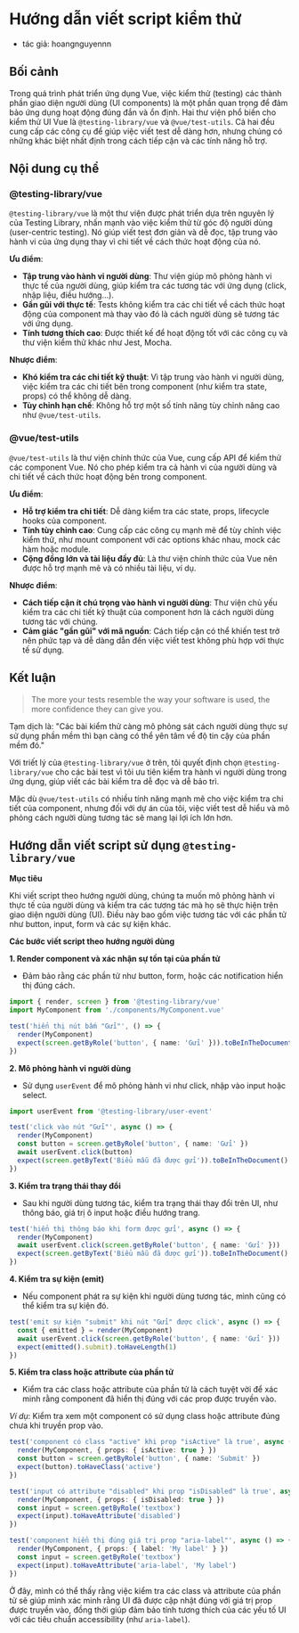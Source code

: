 # Hướng dẫn viết script kiểm thử

- tác giả: hoangnguyennn

## Bối cảnh

Trong quá trình phát triển ứng dụng Vue, việc kiểm thử (testing) các thành phần giao diện người dùng (UI components) là một phần quan trọng để đảm bảo ứng dụng hoạt động đúng đắn và ổn định. Hai thư viện phổ biến cho kiểm thử UI Vue là `@testing-library/vue` và `@vue/test-utils`. Cả hai đều cung cấp các công cụ để giúp việc viết test dễ dàng hơn, nhưng chúng có những khác biệt nhất định trong cách tiếp cận và các tính năng hỗ trợ.

## Nội dung cụ thể

### @testing-library/vue

`@testing-library/vue` là một thư viện được phát triển dựa trên nguyên lý của Testing Library, nhấn mạnh vào việc kiểm thử từ góc độ người dùng (user-centric testing). Nó giúp viết test đơn giản và dễ đọc, tập trung vào hành vi của ứng dụng thay vì chi tiết về cách thức hoạt động của nó.

**Ưu điểm**:

- **Tập trung vào hành vi người dùng**: Thư viện giúp mô phỏng hành vi thực tế của người dùng, giúp kiểm tra các tương tác với ứng dụng (click, nhập liệu, điều hướng...).
- **Gần gũi với thực tế**: Tests không kiểm tra các chi tiết về cách thức hoạt động của component mà thay vào đó là cách người dùng sẽ tương tác với ứng dụng.
- **Tính tương thích cao**: Được thiết kế để hoạt động tốt với các công cụ và thư viện kiểm thử khác như Jest, Mocha.

**Nhược điểm**:

- **Khó kiểm tra các chi tiết kỹ thuật**: Vì tập trung vào hành vi người dùng, việc kiểm tra các chi tiết bên trong component (như kiểm tra state, props) có thể không dễ dàng.
- **Tùy chỉnh hạn chế**: Không hỗ trợ một số tính năng tùy chỉnh nâng cao như `@vue/test-utils`.

### @vue/test-utils

`@vue/test-utils` là thư viện chính thức của Vue, cung cấp API để kiểm thử các component Vue. Nó cho phép kiểm tra cả hành vi của người dùng và chi tiết về cách thức hoạt động bên trong component.

**Ưu điểm**:

- **Hỗ trợ kiểm tra chi tiết**: Dễ dàng kiểm tra các state, props, lifecycle hooks của component.
- **Tính tùy chỉnh cao**: Cung cấp các công cụ mạnh mẽ để tùy chỉnh việc kiểm thử, như mount component với các options khác nhau, mock các hàm hoặc module.
- **Cộng đồng lớn và tài liệu đầy đủ**: Là thư viện chính thức của Vue nên được hỗ trợ mạnh mẽ và có nhiều tài liệu, ví dụ.

**Nhược điểm**:

- **Cách tiếp cận ít chú trọng vào hành vi người dùng**: Thư viện chủ yếu kiểm tra các chi tiết kỹ thuật của component hơn là cách người dùng tương tác với chúng.
- **Cảm giác "gần gũi" với mã nguồn**: Cách tiếp cận có thể khiến test trở nên phức tạp và dễ dàng dẫn đến việc viết test không phù hợp với thực tế sử dụng.

## Kết luận

> The more your tests resemble the way your software is used, the more confidence they can give you.

Tạm dịch là: "Các bài kiểm thử càng mô phỏng sát cách người dùng thực sự sử dụng phần mềm thì bạn càng có thể yên tâm về độ tin cậy của phần mềm đó."

Với triết lý của `@testing-library/vue` ở trên, tôi quyết định chọn `@testing-library/vue` cho các bài test vì tôi ưu tiên kiểm tra hành vi người dùng trong ứng dụng, giúp viết các bài kiểm tra dễ đọc và dễ bảo trì.

Mặc dù `@vue/test-utils` có nhiều tính năng mạnh mẽ cho việc kiểm tra chi tiết của component, nhưng đối với dự án của tôi, việc viết test dễ hiểu và mô phỏng cách người dùng tương tác sẽ mang lại lợi ích lớn hơn.

## Hướng dẫn viết script sử dụng `@testing-library/vue`

**Mục tiêu**

Khi viết script theo hướng người dùng, chúng ta muốn mô phỏng hành vi thực tế của người dùng và kiểm tra các tương tác mà họ sẽ thực hiện trên giao diện người dùng (UI). Điều này bao gồm việc tương tác với các phần tử như button, input, form và các sự kiện khác.

**Các bước viết script theo hướng người dùng**

**1. Render component và xác nhận sự tồn tại của phần tử**

- Đảm bảo rằng các phần tử như button, form, hoặc các notification hiển thị đúng cách.

```ts
import { render, screen } from '@testing-library/vue'
import MyComponent from './components/MyComponent.vue'

test('hiển thị nút bấm "Gửi"', () => {
  render(MyComponent)
  expect(screen.getByRole('button', { name: 'Gửi' })).toBeInTheDocument()
})
```

**2. Mô phỏng hành vi người dùng**

- Sử dụng `userEvent` để mô phỏng hành vi như click, nhập vào input hoặc select.

```ts
import userEvent from '@testing-library/user-event'

test('click vào nút "Gửi"', async () => {
  render(MyComponent)
  const button = screen.getByRole('button', { name: 'Gửi' })
  await userEvent.click(button)
  expect(screen.getByText('Biểu mẫu đã được gửi')).toBeInTheDocument()
})
```

**3. Kiểm tra trạng thái thay đổi**

- Sau khi người dùng tương tác, kiểm tra trạng thái thay đổi trên UI, như thông báo, giá trị ô input hoặc điều hướng trang.

```ts
test('hiển thị thông báo khi form được gửi', async () => {
  render(MyComponent)
  await userEvent.click(screen.getByRole('button', { name: 'Gửi' }))
  expect(screen.getByText('Biểu mẫu đã được gửi')).toBeInTheDocument()
})
```

**4. Kiểm tra sự kiện (emit)**

- Nếu component phát ra sự kiện khi người dùng tương tác, mình cũng có thể kiểm tra sự kiện đó.

```ts
test('emit sự kiện "submit" khi nút "Gửi" được click', async () => {
  const { emitted } = render(MyComponent)
  await userEvent.click(screen.getByRole('button', { name: 'Gửi' }))
  expect(emitted().submit).toHaveLength(1)
})
```

**5. Kiểm tra class hoặc attribute của phần tử**

- Kiểm tra các class hoặc attribute của phần tử là cách tuyệt vời để xác minh rằng component đã hiển thị đúng với các prop được truyền vào.

_Ví dụ_: Kiểm tra xem một component có sử dụng class hoặc attribute đúng chưa khi truyền prop vào.

```ts
test('component có class "active" khi prop "isActive" là true', async () => {
  render(MyComponent, { props: { isActive: true } })
  const button = screen.getByRole('button', { name: 'Submit' })
  expect(button).toHaveClass('active')
})

test('input có attribute "disabled" khi prop "isDisabled" là true', async () => {
  render(MyComponent, { props: { isDisabled: true } })
  const input = screen.getByRole('textbox')
  expect(input).toHaveAttribute('disabled')
})

test('component hiển thị đúng giá trị prop "aria-label"', async () => {
  render(MyComponent, { props: { label: 'My label' } })
  const input = screen.getByRole('textbox')
  expect(input).toHaveAttribute('aria-label', 'My label')
})
```

Ở đây, mình có thể thấy rằng việc kiểm tra các class và attribute của phần tử sẽ giúp mình xác minh rằng UI đã được cập nhật đúng với giá trị prop được truyền vào, đồng thời giúp đảm bảo tính tương thích của các yếu tố UI với các tiêu chuẩn accessibility (như `aria-label`).
